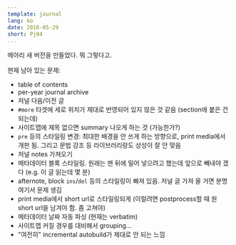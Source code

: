 ```yaml
---
template: journal
lang: ko
date: 2016-05-29
short: Pj04
...
```


메아리 새 버전을 만들었다. 뭐 그렇다고.

현재 남아 있는 문제:

* table of contents
* per-year journal archive
* 저널 다음/이전 글
* `#more` 타겟에 세로 위치가 제대로 반영되어 있지 않은 것 같음 (section에 붙은 건 되는데)
* 사이트맵에 제목 없으면 summary 나오게 하는 것 (가능한가?)
* `pre` 등의 스타일링 변경: 최대한 배경을 안 쓰게 하는 방향으로, print media에서 개판 됨. 그리고 문법 강조 등 라이브러리랑도 상성이 잘 안 맞음
* 저널 notes 가져오기
* 메타데이터 블록 스타일링. 원래는 맨 뒤에 밀어 넣으려고 했는데 앞으로 빼내야 겠다 (e.g. 이 글 읽는데 몇 분)
* afternote, block `ins`/`del` 등의 스타일링이 빠져 있음. 저널 글 가져 올 거면 분명 여기서 문제 생김
* print media에서 short url로 스타일링되게 (이럴려면 postprocess할 때 원 short url을 남겨야 함. 좀 고쳐야)
* 메타데이터 날짜 자동 파싱 (현재는 verbatim)
* 사이트맵 커질 경우를 대비해서 grouping...
* "여전히" incremental autobuild가 제대로 안 되는 느낌

